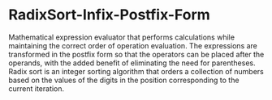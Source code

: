 # RadixSort-Infix-Postfix-Form
Mathematical expression evaluator that performs calculations while maintaining the correct order of operation evaluation. The expressions are transformed in the postfix form so that the operators can be placed after the operands, with the added benefit of eliminating the need for parentheses. Radix sort is an integer sorting algorithm that orders a collection of numbers based on the values of the digits in the position corresponding to the current iteration.
